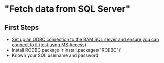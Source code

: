 "Fetch data from SQL Server"
====

## First Steps

* [Set up an ODBC connection to the BAM SQL server and ensure you can connect to it (test using MS Access) ](https://github.com/borealbirds/tutorials/blob/master/establish-odbc-to-sql-server/README.md)
* Install RODBC package `r install.packages("RODBC")'
* Known your SQL username and password






